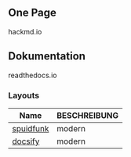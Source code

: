 ## One Page
hackmd.io

## Dokumentation
readthedocs.io


### Layouts
| Name | BESCHREIBUNG |
| ------ | ----------- |
|  [spuidfunk](https://squidfunk.github.io/mkdocs-material/)  |  modern  |
|  [docsify](https://docsify.js.org/#/)  | modern |

